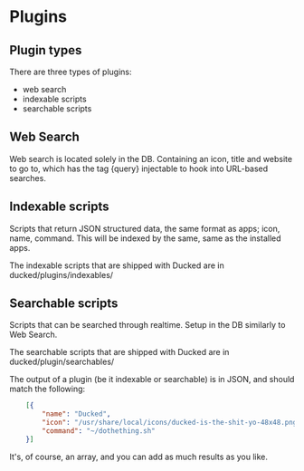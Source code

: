 # Plugins

## Plugin types

There are three types of plugins:

- web search
- indexable scripts
- searchable scripts

## Web Search
Web search is located solely in the DB. Containing an icon, title and website to go to, which has the tag {query} injectable to hook into URL-based searches.

## Indexable scripts
Scripts that return JSON structured data, the same format as apps; icon, name, command. This will be indexed by the same, same as the installed apps.

The indexable scripts that are shipped with Ducked are in ducked/plugins/indexables/

## Searchable scripts
Scripts that can be searched through realtime. Setup in the DB similarly to Web Search.

The searchable scripts that are shipped with Ducked are in ducked/plugin/searchables/

The output of a plugin (be it indexable or searchable) is in JSON, and should match the following:

```json
    [{
        "name": "Ducked",
        "icon": "/usr/share/local/icons/ducked-is-the-shit-yo-48x48.png",
        "command": "~/dothething.sh"
    }]
```

It's, of course, an array, and you can add as much results as you like.